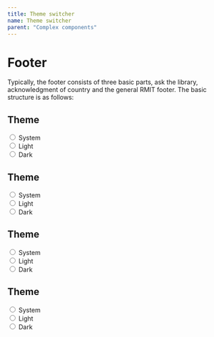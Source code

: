 ```yaml
---
title: Theme switcher
name: Theme switcher
parent: "Complex components"
---
```

<h1 class="margin-top-zero">Footer</h1>
<p>Typically, the footer consists of three basic parts, ask the library, acknowledgment of country and the general RMIT footer. The basic structure is as follows:
</p>
<!-- Start theme switcher -->
<form class="theme-switch">
    <h2>Theme</h2>
    <div class="bg">
        <div class="form-check form-check-inline">
            <input class="form-check-input" type="radio" name="themeOptions" data-bs-theme-value="auto">
            <label class="form-check-label">System</label>
        </div>
        <div class="form-check form-check-inline">
            <input class="form-check-input" type="radio" name="themeOptions" data-bs-theme-value="light">
            <label class="form-check-label">Light</label>
        </div>
        <div class="form-check form-check-inline">
            <input class="form-check-input" type="radio" name="themeOptions" data-bs-theme-value="dark">
            <label class="form-check-label">Dark</label>
        </div>
    </div>
</form>
<!-- End theme switcher -->

<!-- Start theme switcher -->
<form class="theme-switch hamburger-menu">
    <h2>Theme</h2>
    <div class="bg">
        <div class="form-check form-check-inline">
            <input class="form-check-input" type="radio" name="themeOptions" data-bs-theme-value="auto">
            <label class="form-check-label">System</label>
        </div>
        <div class="form-check form-check-inline">
            <input class="form-check-input" type="radio" name="themeOptions" data-bs-theme-value="light">
            <label class="form-check-label">Light</label>
        </div>
        <div class="form-check form-check-inline">
            <input class="form-check-input" type="radio" name="themeOptions" data-bs-theme-value="dark">
            <label class="form-check-label">Dark</label>
        </div>
    </div>
</form>
<!-- End theme switcher -->

<!-- Start theme switcher -->
<form class="theme-switch theme-compact">
    <h2>Theme</h2>
    <div class="bg">
        <div class="form-check form-check-inline">
            <input class="form-check-input" type="radio" name="themeOptions" data-bs-theme-value="auto">
            <label class="form-check-label">System</label>
        </div>
        <div class="form-check form-check-inline">
            <input class="form-check-input" type="radio" name="themeOptions" data-bs-theme-value="light">
            <label class="form-check-label">Light</label>
        </div>
        <div class="form-check form-check-inline">
            <input class="form-check-input" type="radio" name="themeOptions" data-bs-theme-value="dark">
            <label class="form-check-label">Dark</label>
        </div>
    </div>
</form>
<!-- End theme switcher -->

<!-- Start theme switcher -->
<form class="theme-switch theme-compact theme-right-nav">
    <h2>Theme</h2>
    <div class="bg">
        <div class="form-check form-check-inline">
            <input class="form-check-input" type="radio" name="themeOptions" data-bs-theme-value="auto">
            <label class="form-check-label">System</label>
        </div>
        <div class="form-check form-check-inline">
            <input class="form-check-input" type="radio" name="themeOptions" data-bs-theme-value="light">
            <label class="form-check-label">Light</label>
        </div>
        <div class="form-check form-check-inline">
            <input class="form-check-input" type="radio" name="themeOptions" data-bs-theme-value="dark">
            <label class="form-check-label">Dark</label>
        </div>
    </div>
</form>
<!-- End theme switcher -->
